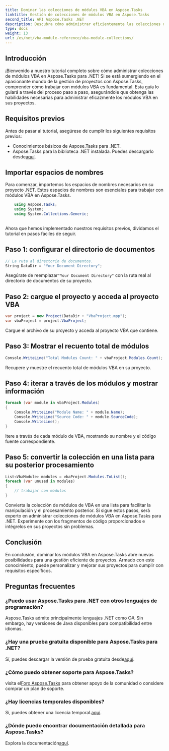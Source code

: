 ```yaml
---
title: Dominar las colecciones de módulos VBA en Aspose.Tasks
linktitle: Gestión de colecciones de módulos VBA en Aspose.Tasks
second_title: API Aspose.Tasks .NET
description: Descubra cómo administrar eficientemente las colecciones de módulos VBA en Aspose.Tasks para .NET. Guía paso a paso para una integración perfecta en sus proyectos.
type: docs
weight: 13
url: /es/net/vba-module-reference/vba-module-collections/
---
```

## Introducción
¡Bienvenido a nuestro tutorial completo sobre cómo administrar colecciones de módulos VBA en Aspose.Tasks para .NET! Si se está sumergiendo en el apasionante mundo de la gestión de proyectos con Aspose.Tasks, comprender cómo trabajar con módulos VBA es fundamental. Esta guía lo guiará a través del proceso paso a paso, asegurándole que obtenga las habilidades necesarias para administrar eficazmente los módulos VBA en sus proyectos.
## Requisitos previos
Antes de pasar al tutorial, asegúrese de cumplir los siguientes requisitos previos:
- Conocimientos básicos de Aspose.Tasks para .NET.
-  Aspose.Tasks para la biblioteca .NET instalada. Puedes descargarlo desde[aquí](https://releases.aspose.com/tasks/net/).
## Importar espacios de nombres
Para comenzar, importemos los espacios de nombres necesarios en su proyecto .NET. Estos espacios de nombres son esenciales para trabajar con módulos VBA en Aspose.Tasks.
```csharp
    using Aspose.Tasks;
    using System;
    using System.Collections.Generic;
    
```
Ahora que hemos implementado nuestros requisitos previos, dividamos el tutorial en pasos fáciles de seguir.
## Paso 1: configurar el directorio de documentos
```csharp
// La ruta al directorio de documentos.
String DataDir = "Your Document Directory";
```
 Asegúrate de reemplazar`"Your Document Directory"` con la ruta real al directorio de documentos de su proyecto.
## Paso 2: cargue el proyecto y acceda al proyecto VBA
```csharp
var project = new Project(DataDir + "VbaProject.mpp");
var vbaProject = project.VbaProject;
```
Cargue el archivo de su proyecto y acceda al proyecto VBA que contiene.
## Paso 3: Mostrar el recuento total de módulos
```csharp
Console.WriteLine("Total Modules Count: " + vbaProject.Modules.Count);
```
Recupere y muestre el recuento total de módulos VBA en su proyecto.
## Paso 4: iterar a través de los módulos y mostrar información
```csharp
foreach (var module in vbaProject.Modules)
{
    Console.WriteLine("Module Name: " + module.Name);
    Console.WriteLine("Source Code: " + module.SourceCode);
    Console.WriteLine();
}
```
Itere a través de cada módulo de VBA, mostrando su nombre y el código fuente correspondiente.
## Paso 5: convertir la colección en una lista para su posterior procesamiento
```csharp
List<VbaModule> modules = vbaProject.Modules.ToList();
foreach (var unused in modules)
{
    // trabajar con módulos
}
```
Convierta la colección de módulos de VBA en una lista para facilitar la manipulación y el procesamiento posterior.
Si sigue estos pasos, será experto en administrar colecciones de módulos VBA en Aspose.Tasks para .NET. Experimente con los fragmentos de código proporcionados e intégrelos en sus proyectos sin problemas.
## Conclusión
En conclusión, dominar los módulos VBA en Aspose.Tasks abre nuevas posibilidades para una gestión eficiente de proyectos. Armado con este conocimiento, puede personalizar y mejorar sus proyectos para cumplir con requisitos específicos.
## Preguntas frecuentes
### ¿Puedo usar Aspose.Tasks para .NET con otros lenguajes de programación?
Aspose.Tasks admite principalmente lenguajes .NET como C#. Sin embargo, hay versiones de Java disponibles para compatibilidad entre idiomas.
### ¿Hay una prueba gratuita disponible para Aspose.Tasks para .NET?
Sí, puedes descargar la versión de prueba gratuita desde[aquí](https://releases.aspose.com/).
### ¿Cómo puedo obtener soporte para Aspose.Tasks?
 visita el[Foro Aspose.Tasks](https://forum.aspose.com/c/tasks/15) para obtener apoyo de la comunidad o considere comprar un plan de soporte.
### ¿Hay licencias temporales disponibles?
 Sí, puedes obtener una licencia temporal.[aquí](https://purchase.aspose.com/temporary-license/).
### ¿Dónde puedo encontrar documentación detallada para Aspose.Tasks?
 Explora la documentación[aquí](https://reference.aspose.com/tasks/net/).
